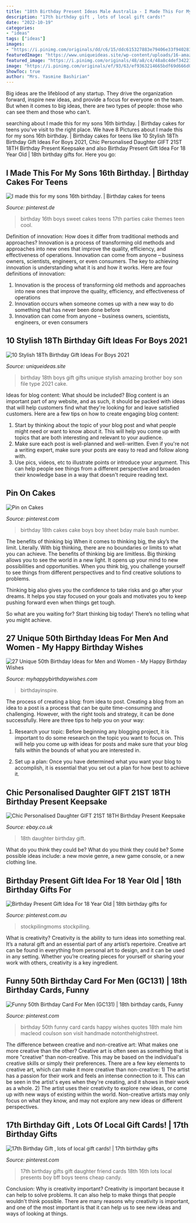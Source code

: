 ```yaml
---
title: "18th Birthday Present Ideas Male Australia - I Made This For My Sons 16th Birthday."
description: "17th birthday gift , lots of local gift cards!"
date: "2022-10-19"
categories:
- "ideas"
tags: ["ideas"]
images:
- "https://i.pinimg.com/originals/dd/c6/15/ddc615327883e79406e33f940283bdee.jpg"
featuredImage: "https://www.uniqueideas.site/wp-content/uploads/16-amazing-18th-birthday-gift-ideas-for-boys.jpg"
featured_image: "https://i.pinimg.com/originals/48/a8/c4/48a8c4def34221ace7dda9fe63556809.jpg"
image: "https://i.pinimg.com/originals/ef/93/63/ef9363214665bdf69d666d0c246cf393.jpg"
ShowToc: true
author: "Mrs. Yasmine Bashirian"
---
```



Big ideas are the lifeblood of any startup. They drive the organization forward, inspire new ideas, and provide a focus for everyone on the team. But when it comes to big ideas, there are two types of people: those who can see them and those who can't. 

	

		
searching about I made this for my sons 16th birthday. | Birthday cakes for teens you've visit to the right place. We have 8 Pictures about I made this for my sons 16th birthday. | Birthday cakes for teens like 10 Stylish 18Th Birthday Gift Ideas For Boys 2021, Chic Personalised Daughter GIFT 21ST 18TH Birthday Present Keepsake and also Birthday Present Gift Idea For 18 Year Old | 18th birthday gifts for. Here you go:
		
    
## I Made This For My Sons 16th Birthday. | Birthday Cakes For Teens

<img loading=lazy src="https://i.pinimg.com/originals/48/a8/c4/48a8c4def34221ace7dda9fe63556809.jpg" onerror="this.onerror=null;this.src='https://tse2.mm.bing.net/th?id=OIP.SzYd60OwdrcMufecmqUhQgHaJ4&amp;pid=15.1';" alt="I made this for my sons 16th birthday. | Birthday cakes for teens">

_Source: pinterest.de_

>birthday 16th boys sweet cakes teens 17th parties cake themes teen cool. 

	

Definition of innovation: How does it differ from traditional methods and approaches?
Innovation is a process of transforming old methods and approaches into new ones that improve the quality, efficiency, and effectiveness of operations. Innovation can come from anyone – business owners, scientists, engineers, or even consumers. The key to achieving innovation is understanding what it is and how it works. Here are four definitions of innovation: 
1. Innovation is the process of transforming old methods and approaches into new ones that improve the quality, efficiency, and effectiveness of operations 
2. Innovation occurs when someone comes up with a new way to do something that has never been done before 
3. Innovation can come from anyone – business owners, scientists, engineers, or even consumers 

    
## 10 Stylish 18Th Birthday Gift Ideas For Boys 2021

<img loading=lazy src="https://www.uniqueideas.site/wp-content/uploads/16-amazing-18th-birthday-gift-ideas-for-boys.jpg" onerror="this.onerror=null;this.src='https://tse3.mm.bing.net/th?id=OIP.w8jtyEbM_HPrMsVBlR0jAgHaLH&amp;pid=15.1';" alt="10 Stylish 18Th Birthday Gift Ideas For Boys 2021">

_Source: uniqueideas.site_

>birthday 18th boys gift gifts unique stylish amazing brother boy son file type 2021 cake. 

	

Ideas for blog content: What should be included?
Blog content is an important part of any website, and as such, it should be packed with ideas that will help customers find what they're looking for and leave satisfied customers. Here are a few tips on how to create engaging blog content:
1. Start by thinking about the topic of your blog post and what people might need or want to know about it. This will help you come up with topics that are both interesting and relevant to your audience. 
2. Make sure each post is well-planned and well-written. Even if you're not a writing expert, make sure your posts are easy to read and follow along with. 
3. Use pics, videos, etc to illustrate points or introduce your argument. This can help people see things from a different perspective and broaden their knowledge base in a way that doesn't require reading text. 

    
## Pin On Cakes

<img loading=lazy src="https://i.pinimg.com/originals/c1/7a/81/c17a81194842de69275c65b2a0abebf3.jpg" onerror="this.onerror=null;this.src='https://tse4.mm.bing.net/th?id=OIP.82CtMFp_zoJ6_0_YvrypMQAAAA&amp;pid=15.1';" alt="Pin on Cakes">

_Source: pinterest.com_

>birthday 18th cakes cake boys boy sheet bday male bash number. 

	

The benefits of thinking big
When it comes to thinking big, the sky’s the limit. Literally. With big thinking, there are no boundaries or limits to what you can achieve. The benefits of thinking big are limitless.
Big thinking allows you to see the world in a new light. It opens up your mind to new possibilities and opportunities. When you think big, you challenge yourself to see things from different perspectives and to find creative solutions to problems.

Thinking big also gives you the confidence to take risks and go after your dreams. It helps you stay focused on your goals and motivates you to keep pushing forward even when things get tough.

So what are you waiting for? Start thinking big today! There’s no telling what you might achieve.

    
## 27 Unique 50th Birthday Ideas For Men And Women - My Happy Birthday Wishes

<img loading=lazy src="https://www.myhappybirthdaywishes.com/wp-content/uploads/2016/03/Cool-Shirt-50th-Birthday-Ideas.jpg" onerror="this.onerror=null;this.src='https://tse2.mm.bing.net/th?id=OIP.jP_cxaepDrZ_QI3tqpjPQAHaHE&amp;pid=15.1';" alt="27 Unique 50th Birthday Ideas for Men and Women - My Happy Birthday Wishes">

_Source: myhappybirthdaywishes.com_

>birthdayinspire. 

	

The process of creating a blog: from idea to post.
Creating a blog from an idea to a post is a process that can be quite time-consuming and challenging. However, with the right tools and strategy, it can be done successfully. Here are three tips to help you on your way: 
1. Research your topic: Before beginning any blogging project, it is important to do some research on the topic you want to focus on. This will help you come up with ideas for posts and make sure that your blog falls within the bounds of what you are interested in. 

2. Set up a plan: Once you have determined what you want your blog to accomplish, it is essential that you set out a plan for how best to achieve it.

    
## Chic Personalised Daughter GIFT 21ST 18TH Birthday Present Keepsake

<img loading=lazy src="http://i.ebayimg.com/images/i/221399238989-0-1/s-l1000.jpg" onerror="this.onerror=null;this.src='https://tse4.mm.bing.net/th?id=OIP.7p7pq9nG7ihvyFSrFllLXAHaJ4&amp;pid=15.1';" alt="Chic Personalised Daughter GIFT 21ST 18TH Birthday Present Keepsake">

_Source: ebay.co.uk_

>18th daughter birthday gift. 

	

What do you think they could be?
What do you think they could be? Some possible ideas include: a new movie genre, a new game console, or a new clothing line.

    
## Birthday Present Gift Idea For 18 Year Old | 18th Birthday Gifts For

<img loading=lazy src="https://i.pinimg.com/originals/dd/c6/15/ddc615327883e79406e33f940283bdee.jpg" onerror="this.onerror=null;this.src='https://tse3.mm.bing.net/th?id=OIP.4l0vocOTzn6Xqd-PMqRO-wHaJ4&amp;pid=15.1';" alt="Birthday Present Gift Idea For 18 Year Old | 18th birthday gifts for">

_Source: pinterest.com.au_

>stockpilingmoms stockpiling. 

	

What is creativity?
Creativity is the ability to turn ideas into something real. It’s a natural gift and an essential part of any artist’s repertoire. Creative art can be found in everything from personal art to design, and it can be used in any setting. Whether you’re creating pieces for yourself or sharing your work with others, creativity is a key ingredient.

    
## Funny 50th Birthday Card For Men (GC131) | 18th Birthday Cards, Funny

<img loading=lazy src="https://i.pinimg.com/originals/ef/93/63/ef9363214665bdf69d666d0c246cf393.jpg" onerror="this.onerror=null;this.src='https://tse2.mm.bing.net/th?id=OIP.x62Xva2_Qfc4nrKlueX9SAHaHa&amp;pid=15.1';" alt="Funny 50th Birthday Card For Men (GC131) | 18th birthday cards, Funny">

_Source: pinterest.com_

>birthday 50th funny card cards happy wishes quotes 18th male him macleod coulson son visit handmade notonthehighstreet. 

	

The difference between creative and non-creative art: What makes one more creative than the other?
Creative art is often seen as something that is more "creative" than non-creative. This may be based on the individual's creative skills or simply their preferences. There are a few key elements to creative art, which can make it more creative than non-creative: 1) The artist has a passion for their work and feels an intense connection to it. This can be seen in the artist's eyes when they're creating, and it shows in their work as a whole. 2) The artist uses their creativity to explore new ideas, or come up with new ways of existing within the world. Non-creative artists may only focus on what they know, and may not explore any new ideas or different perspectives.

    
## 17th Birthday Gift , Lots Of Local Gift Cards! | 17th Birthday Gifts

<img loading=lazy src="https://i.pinimg.com/originals/df/26/13/df261399a1a36d6b572bc0e1ef856964.jpg" onerror="this.onerror=null;this.src='https://tse4.mm.bing.net/th?id=OIP.p9RmSPuEW0LhWts_9CMCxAHaJ4&amp;pid=15.1';" alt="17th Birthday Gift , lots of local gift cards! | 17th birthday gifts">

_Source: pinterest.com_

>17th birthday gifts gift daughter friend cards 18th 16th lots local presents boy bff boys teens cheap candy. 

	

Conclusion: Why is creativity important?
Creativity is important because it can help to solve problems. It can also help to make things that people wouldn't think possible. There are many reasons why creativity is important, and one of the most important is that it can help us to see new ideas and ways of looking at things.


